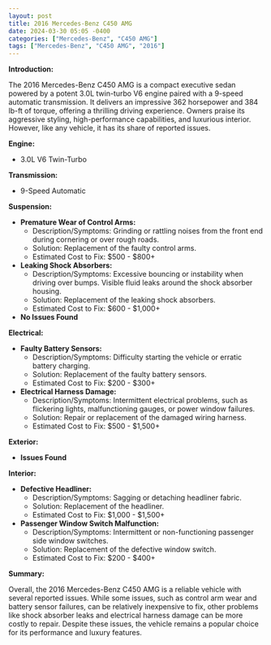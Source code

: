 ```yaml
---
layout: post
title: 2016 Mercedes-Benz C450 AMG
date: 2024-03-30 05:05 -0400
categories: ["Mercedes-Benz", "C450 AMG"]
tags: ["Mercedes-Benz", "C450 AMG", "2016"]
---
```

**Introduction:**

The 2016 Mercedes-Benz C450 AMG is a compact executive sedan powered by a potent 3.0L twin-turbo V6 engine paired with a 9-speed automatic transmission. It delivers an impressive 362 horsepower and 384 lb-ft of torque, offering a thrilling driving experience. Owners praise its aggressive styling, high-performance capabilities, and luxurious interior. However, like any vehicle, it has its share of reported issues.

**Engine:**

* 3.0L V6 Twin-Turbo

**Transmission:**

* 9-Speed Automatic

**Suspension:**

* **Premature Wear of Control Arms:**
    * Description/Symptoms: Grinding or rattling noises from the front end during cornering or over rough roads.
    * Solution: Replacement of the faulty control arms.
    * Estimated Cost to Fix: $500 - $800+
* **Leaking Shock Absorbers:**
    * Description/Symptoms: Excessive bouncing or instability when driving over bumps. Visible fluid leaks around the shock absorber housing.
    * Solution: Replacement of the leaking shock absorbers.
    * Estimated Cost to Fix: $600 - $1,000+
* **No Issues Found**

**Electrical:**

* **Faulty Battery Sensors:**
    * Description/Symptoms: Difficulty starting the vehicle or erratic battery charging.
    * Solution: Replacement of the faulty battery sensors.
    * Estimated Cost to Fix: $200 - $300+
* **Electrical Harness Damage:**
    * Description/Symptoms: Intermittent electrical problems, such as flickering lights, malfunctioning gauges, or power window failures.
    * Solution: Repair or replacement of the damaged wiring harness.
    * Estimated Cost to Fix: $500 - $1,500+

**Exterior:**

* **Issues Found**

**Interior:**

* **Defective Headliner:**
    * Description/Symptoms: Sagging or detaching headliner fabric.
    * Solution: Replacement of the headliner.
    * Estimated Cost to Fix: $1,000 - $1,500+
* **Passenger Window Switch Malfunction:**
    * Description/Symptoms: Intermittent or non-functioning passenger side window switches.
    * Solution: Replacement of the defective window switch.
    * Estimated Cost to Fix: $200 - $400+

**Summary:**

Overall, the 2016 Mercedes-Benz C450 AMG is a reliable vehicle with several reported issues. While some issues, such as control arm wear and battery sensor failures, can be relatively inexpensive to fix, other problems like shock absorber leaks and electrical harness damage can be more costly to repair. Despite these issues, the vehicle remains a popular choice for its performance and luxury features.
